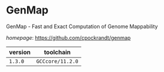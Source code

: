 # GenMap

GenMap - Fast and Exact Computation of Genome Mappability

*homepage*: <https://github.com/cpockrandt/genmap>

version | toolchain
--------|----------
``1.3.0`` | ``GCCcore/11.2.0``
